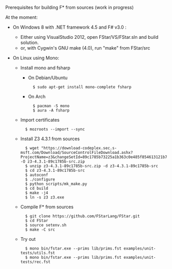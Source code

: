 Prerequisites for building F* from sources (work in progress)

At the moment:

- On Windows 8 with .NET framework 4.5 and F# v3.0 :
  - Either using VisualStudio 2012, open FStar/VS/FStar.sln and build solution.
  - or, with Cygwin's GNU make (4.0), run "make" from FStar/src

- On Linux using Mono:
  - Install mono and fsharp
    - On Debian/Ubuntu

            $ sudo apt-get install mono-complete fsharp

    - On Arch

            $ pacman -S mono
            $ aura -A fsharp

  - Import certificates

          $ mozroots --import --sync

  - Install Z3 4.3.1 from sources

          $ wget "https://download-codeplex.sec.s-msft.com/Download/SourceControlFileDownload.ashx?ProjectName=z3&changeSetId=89c1785b73225a1b363c0e485f854613121b70a7" -O z3-4.3.1-89c1785b-src.zip
          $ unzip z3-4.3.1-89c1785b-src.zip -d z3-4.3.1-89c1785b-src
          $ cd z3-4.3.1-89c1785b-src
          $ autoconf
          $ ./configure
          $ python scripts/mk_make.py
          $ cd build
          $ make -j4
          $ ln -s z3 z3.exe

  - Compile F* from sources

          $ git clone https://github.com/FStarLang/FStar.git
          $ cd FStar
          $ source setenv.sh
          $ make -C src

  - Try out

          $ mono bin/fstar.exe --prims lib/prims.fst examples/unit-tests/utils.fst
          $ mono bin/fstar.exe --prims lib/prims.fst examples/unit-tests/rec.fst
